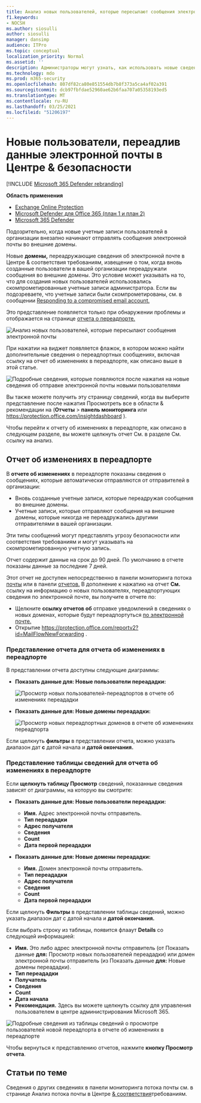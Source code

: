 ```yaml
---
title: Анализ новых пользователей, которые пересылают сообщения электронной почты
f1.keywords:
- NOCSH
ms.author: siosulli
author: siosulli
manager: dansimp
audience: ITPro
ms.topic: conceptual
localization_priority: Normal
ms.assetid: ''
description: Администраторы могут узнать, как использовать новые сведения об отправке электронной почты новыми пользователями в Центре соответствия требованиям & безопасности, чтобы выяснить, когда пользователи в их организации переададкуют сообщения в новые домены.
ms.technology: mdo
ms.prod: m365-security
ms.openlocfilehash: 807df82ca80e851554db7b8f373a5ca4af02a391
ms.sourcegitcommit: dcb97fbfdae52960ae62b6faa707a05358193ed5
ms.translationtype: MT
ms.contentlocale: ru-RU
ms.lasthandoff: 03/25/2021
ms.locfileid: "51206197"
---
```

# <a name="new-users-forwarding-email-insight-in-the-security--compliance-center"></a>Новые пользователи, переадлив данные электронной почты в Центре & безопасности

[!INCLUDE [Microsoft 365 Defender rebranding](../includes/microsoft-defender-for-office.md)]

**Область применения**
- [Exchange Online Protection](exchange-online-protection-overview.md)
- [Microsoft Defender для Office 365 (план 1 и план 2)](defender-for-office-365.md)
- [Microsoft 365 Defender](../defender/microsoft-365-defender.md)

Подозрительно, когда новые учетные записи пользователей в организации внезапно начинают отправлять сообщения электронной почты во внешние домены.

Новые **домены,** переадружающие [](https://protection.office.com) сведения об электронной почте в Центре & соответствия требованиям, извещение о том, когда вновь созданные пользователи в вашей организации переадружали сообщения во внешние домены. Это условие может указывать на то, что для создания новых пользователей использовались скомпрометированные учетные записи администратора. Если вы подозреваете, что учетные записи были скомпрометированы, см. в сообщении [Responding to a compromised email account.](responding-to-a-compromised-email-account.md)

Это представление появляется только при обнаружении проблемы и отображается на странице [отчета о переадпорте.](view-mail-flow-reports.md#forwarding-report)

![Анализ новых пользователей, которые пересылают сообщения электронной почты](../../media/mfi-new-users-forwarding-email.png)

При нажатии на виджет появляется флажок, в котором можно найти дополнительные [](#forwarding-modifications-report) сведения о переадпортных сообщениях, включая ссылку на отчет об изменениях в переадпорте, как описано выше в этой статье.

![Подробные сведения, которые появляются после нажатия на новые сведения об отправке электронной почты новыми пользователями](../../media/mfi-new-users-forwarding-email-details.png)

Вы также можете получить эту страницу сведений,  когда вы  выберите представление после нажатия Просмотреть все в области & рекомендации на (**Отчеты** \> **панель мониторинга** или <https://protection.office.com/insightdashboard> ).

Чтобы перейти  к отчету об изменениях  в переадпорте, как описано в следующем разделе, вы можете щелкнуть отчет См. в разделе См. ссылку на анализ.

## <a name="forwarding-modifications-report"></a>Отчет об изменениях в переадпорте

В **отчете об изменениях** в переадпорте показаны сведения о сообщениях, которые автоматически отправляются от отправителей в организации:

- Вновь созданные учетные записи, которые переадружая сообщения во внешние домены.
- Учетные записи, которые отправляют сообщения на внешние домены, которые никогда не переадружались другими отправителями в вашей организации.

Эти типы сообщений могут представлять угрозу безопасности или соответствия требованиям и могут указывать на скомпрометированную учетную запись.

Отчет содержит данные на срок до 90 дней. По умолчанию в отчете показаны данные за последние 7 дней.

Этот отчет не доступен непосредственно в панели мониторинга потока [почты](mail-flow-insights-v2.md) или в панели [отчетов.](view-mail-flow-reports.md) В дополнение к нажатию на отчет  **См.** ссылку на информацию о новых пользователях, переадпортующих сведения по электронной почте, вы получите в отчете по:

- Щелкните **ссылку отчетов об** отправке уведомлений в сведениях о новых доменах, которые будут переадпортуться [по электронной почте.](mfi-new-domains-being-forwarded-email.md)
- Открытие <https://protection.office.com/reportv2?id=MailFlowNewForwarding> .

### <a name="report-view-for-the-forwarding-modifications-report"></a>Представление отчета для отчета об изменениях в переадпорте

В представлении отчета доступны следующие диаграммы:

- **Показать данные для: Новые пользователи переададки:**

  ![Просмотр новых пользователей-переадпортов в отчете об изменениях переададки](../../media/forwarding-modifications-report-new-forwarding-users.png)

- **Показать данные для: Новые домены переададки:**

  ![Просмотр новых переадпортных доменов в отчете об изменениях переадпорта](../../media/forwarding-modifications-report-new-forwarded-domains.png)

Если щелкнуть **фильтры** в представлении отчета, можно указать диапазон дат **с** датой начала и **датой окончания.**

### <a name="details-table-view-for-the-forwarding-modifications-report"></a>Представление таблицы сведений для отчета об изменениях в переадпорте

Если **щелкнуть таблицу Просмотр** сведений, показанные сведения зависят от диаграммы, на которую вы смотрите:

- **Показать данные для: Новые пользователи переададки:**

  - **Имя.** Адрес электронной почты отправитель.
  - **Тип переададки**
  - **Адрес получателя**
  - **Сведения**
  - **Count**
  - **Дата первой переададки**

- **Показать данные для: Новые домены переададки:**

  - **Имя.** Домен электронной почты отправитель.
  - **Тип переададки**
  - **Адрес получателя**
  - **Сведения**
  - **Count**
  - **Дата первой переададки**

Если щелкнуть **Фильтры** в представлении таблицы сведений, можно указать диапазон дат с датой начала и  **датой окончания.**

Если выбрать строку из таблицы, появится флааут **Details** со следующей информацией:

- **Имя.** Это либо адрес электронной почты отправитель (от Показать данные **для:** Просмотр новых пользователей переададки) или домен электронной почты отправитель (из Показать данные **для:** Новые домены переададки).
- **Тип переададки**
- **Получатель**
- **Сведения**
- **Count**
- **Дата начала**
- **Рекомендация.** Здесь вы можете щелкнуть ссылку для управления пользователем в центре администрирования Microsoft 365.

![Подробные сведения из таблицы сведений о просмотре пользователей новой переадпорта в отчете об изменениях в переадпорте](../../media/mfi-forwarding-modifications-report-new-forwarding-users-view-details-table-details.png)

Чтобы вернуться к представлению отчетов, нажмите **кнопку Просмотр отчета**.

## <a name="related-topics"></a>Статьи по теме

Сведения о других сведениях в панели мониторинга потока почты см. в странице Анализ потока почты в Центре [& соответствия](mail-flow-insights-v2.md)требованиям.
